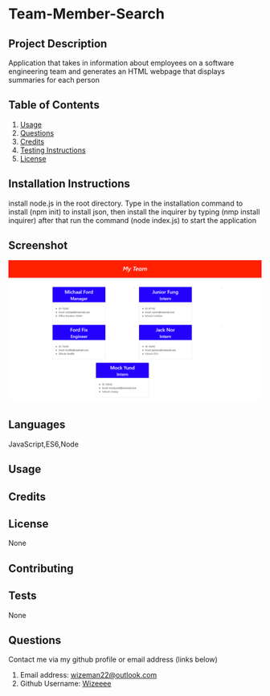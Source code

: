 # Team-Member-Search

## Project Description

Application that takes in information about employees on a software engineering team and generates an HTML webpage that displays summaries for each person

## Table of Contents

1. [Usage](#usage)
2. [Questions](#Questions)
3. [Credits](#credits)
4. [Testing Instructions](#tests)
5. [License](#license)

## Installation Instructions

install node.js in the root directory. Type in the installation command to install (npm init) to install json, then install the inquirer by typing (nmp install inquirer) after that run the command (node index.js) to start the application

## Screenshot

![SC](./images/Team-Member-Search.png)

## Languages

JavaScript,ES6,Node

## Usage

## Credits

## License

None

## Contributing

## Tests

None

## Questions

Contact me via my github profile or email address (links below)

1. Email address: wizeman22@outlook.com
2. Github Username: [Wizeeee](https://github.com/Wizeeee)
